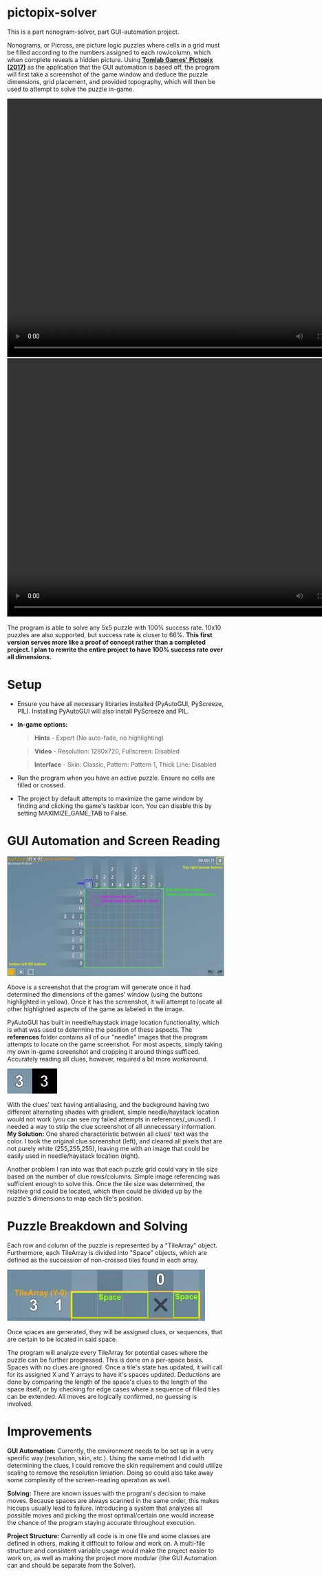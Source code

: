 # pictopix-solver
This is a part nonogram-solver, part GUI-automation project.

Nonograms, or Picross, are picture logic puzzles where cells in a grid must be filled according to the numbers assigned to each row/column, which when complete reveals a hidden picture. Using **[Tomlab Games' Pictopix (2017)](https://store.steampowered.com/app/568320/Pictopix/)** as the application that the GUI automation is based off, the program will first take a screenshot of the game window and deduce the puzzle dimensions, grid placement, and provided topography, which will then be used to attempt to solve the puzzle in-game.

<video width="800" height="600" controls>
  <source src="references/readme/baby.mp4" type="video/mp4">
</video>

<video width="800" height="600" controls>
  <source src="references/readme/alien.mp4" type="video/mp4">
</video>

The program is able to solve any 5x5 puzzle with 100% success rate. 10x10 puzzles are also supported, but success rate is closer to 66%. **This first version serves more like a proof of concept rather than a completed project. I plan to rewrite the entire project to have 100% success rate over all dimensions.**

# Setup
- Ensure you have all necessary libraries installed (PyAutoGUI, PyScreeze, PIL). Installing PyAutoGUI will also install PyScreeze and PIL.
- **In-game options:**
    >**Hints** - Expert (No auto-fade, no highlighting)

    >**Video** - Resolution: 1280x720, Fullscreen: Disabled
    
    >**Interface** - Skin: Classic, Pattern: Pattern 1, Thick Line: Disabled

- Run the program when you have an active puzzle. Ensure no cells are filled or crossed.
- The project by default attempts to maximize the game window by finding and clicking the game's taskbar icon. You can disable this by setting MAXIMIZE_GAME_TAB to False.

# GUI Automation and Screen Reading

![Game screenshot with highlighting around important aspects](references/readme/gui.png)

Above is a screenshot that the program will generate once it had determined the dimensions of the games' window (using the buttons highlighted in yellow). Once it has the screenshot, it will attempt to locate all other highlighted aspects of the game as labeled in the image.

PyAutoGUI has built in needle/haystack image location functionality, which is what was used to determine the position of these aspects. The **references** folder contains all of our "needle" images that the program attempts to locate on the game screenshot. For most aspects, simply taking my own in-game screenshot and cropping it around things sufficed. Accurately reading all clues, however, required a bit more workaround.

![How a clue is processed for reading](references/readme/clue_processing.png)

With the clues' text having antialiasing, and the background having two different alternating shades with gradient, simple needle/haystack location would not work (you can see my failed attempts in references/_unused). I needed a way to strip the clue screenshot of all unnecessary information. **My Solution:** One shared characteristic between all clues' text was the color. I took the original clue screenshot (left), and cleared all pixels that are not purely white (255,255,255), leaving me with an image that could be easily used in needle/haystack location (right).

Another problem I ran into was that each puzzle grid could vary in tile size based on the number of clue rows/columns. Simple image referencing was sufficient enough to solve this. Once the tile size was determined, the relative grid could be located, which then could be divided up by the puzzle's dimensions to map each tile's position. 

# Puzzle Breakdown and Solving 

Each row and column of the puzzle is represented by a "TileArray" object. Furthermore, each TileArray is divided into "Space" objects, which are defined as the succession of non-crossed tiles found in each array.

![TileArrays and Spaces on the grid](references/readme/tilearray-spaces.png)

Once spaces are generated, they will be assigned clues, or sequences, that are certain to be located in said space.

The program will analyze every TileArray for potential cases where the puzzle can be further progressed. This is done on a per-space basis. Spaces with no clues are ignored. Once a tile's state has updated, it will call for its assigned X and Y arrays to have it's spaces updated. Deductions are done by comparing the length of the space's clues to the length of the space itself, or by checking for edge cases where a sequence of filled tiles can be extended. All moves are logically confirmed, no guessing is involved.

# Improvements

**GUI Automation:** Currently, the environment needs to be set up in a very specific way (resolution, skin, etc.). Using the same method I did with determining the clues, I could remove the skin requirement and could utilize scaling to remove the resolution limiation. Doing so could also take away some complexity of the screen-reading operation as well.

**Solving:** There are known issues with the program's decision to make moves. Because spaces are always scanned in the same order, this makes hiccups usually lead to failure. Introducing a system that analyzes all possible moves and picking the most optimal/certain one would increase the chance of the program staying accurate throughout execution.

**Project Structure:** Currently all code is in one file and some classes are defined in others, making it difficult to follow and work on. A multi-file structure and consistent variable usage would make the project easier to work on, as well as making the project more modular (the GUI Automation can and should be separate from the Solver).